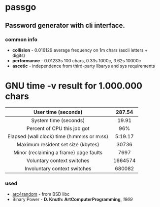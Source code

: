 # passgo
## Password generator with cli interface.

### common info
  - **collision**   - 0.016129 average frequency on 1m chars (ascii letters + digits)
  - **performance** - 0.01233s 100 chars, 0.33s 1000c, 3.62s 10000c
  - **ascetic**     - independence from third-party libarys and sys requirements 


# GNU time -v result for 1.000.000 chars

  | User time (seconds)                         | 287.54  |
  |:-------------------------------------------:|:-------:|
  | System time (seconds)                       | 19.91   |
  | Percent of CPU this job got                 | 96%     |
  | Elapsed (wall clock) time (h:mm:ss or m:ss) | 5:19.17 |
  | Maximum resident set size (kbytes)          | 30736   |
  | Minor (reclaiming a frame) page faults      | 7697    |   
  | Voluntary context switches                  | 1664574 |
  | Involuntary context switches                | 680082  |


### used
- [arc4random](https://www.freebsd.org/cgi/man.cgi?query=arc4random) - from BSD libc
- Binary Power - **D. Knuth: ArtComputerProgramming**, _1969_

